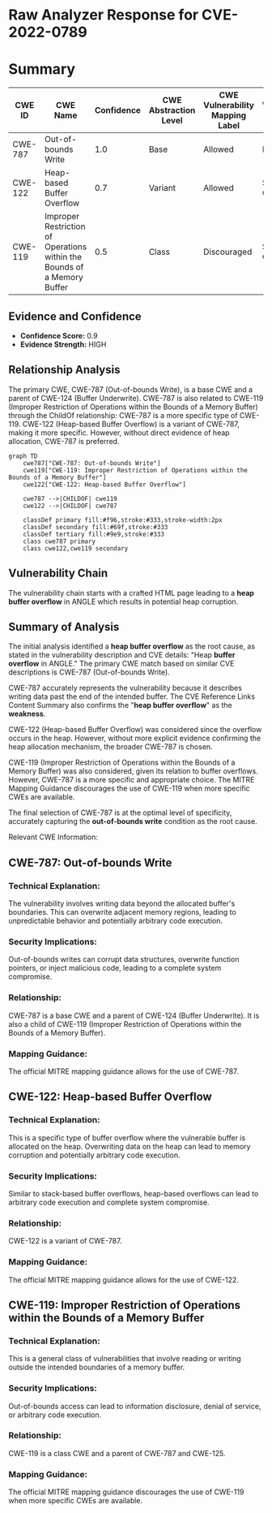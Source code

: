# Raw Analyzer Response for CVE-2022-0789

# Summary
| CWE ID | CWE Name | Confidence | CWE Abstraction Level | CWE Vulnerability Mapping Label | CWE-Vulnerability Mapping Notes |
|---|---|---|---|---|---|
| CWE-787 | Out-of-bounds Write | 1.0 | Base | Allowed | Primary CWE |
| CWE-122 | Heap-based Buffer Overflow | 0.7 | Variant | Allowed | Secondary Candidate |
| CWE-119 | Improper Restriction of Operations within the Bounds of a Memory Buffer | 0.5 | Class | Discouraged | Secondary Candidate |

## Evidence and Confidence

*   **Confidence Score:** 0.9
*   **Evidence Strength:** HIGH

## Relationship Analysis
The primary CWE, CWE-787 (Out-of-bounds Write), is a base CWE and a parent of CWE-124 (Buffer Underwrite). CWE-787 is also related to CWE-119 (Improper Restriction of Operations within the Bounds of a Memory Buffer) through the ChildOf relationship: CWE-787 is a more specific type of CWE-119.
CWE-122 (Heap-based Buffer Overflow) is a variant of CWE-787, making it more specific. However, without direct evidence of heap allocation, CWE-787 is preferred.

```mermaid
graph TD
    cwe787["CWE-787: Out-of-bounds Write"]
    cwe119["CWE-119: Improper Restriction of Operations within the Bounds of a Memory Buffer"]
    cwe122["CWE-122: Heap-based Buffer Overflow"]
    
    cwe787 -->|CHILDOF| cwe119
    cwe122 -->|CHILDOF| cwe787
    
    classDef primary fill:#f96,stroke:#333,stroke-width:2px
    classDef secondary fill:#69f,stroke:#333
    classDef tertiary fill:#9e9,stroke:#333
    class cwe787 primary
    class cwe122,cwe119 secondary
```

## Vulnerability Chain
The vulnerability chain starts with a crafted HTML page leading to a **heap buffer overflow** in ANGLE which results in potential heap corruption.

## Summary of Analysis
The initial analysis identified a **heap buffer overflow** as the root cause, as stated in the vulnerability description and CVE details: "Heap **buffer overflow** in ANGLE." The primary CWE match based on similar CVE descriptions is CWE-787 (Out-of-bounds Write).

CWE-787 accurately represents the vulnerability because it describes writing data past the end of the intended buffer. The CVE Reference Links Content Summary also confirms the "**heap buffer overflow**" as the **weakness**.

CWE-122 (Heap-based Buffer Overflow) was considered since the overflow occurs in the heap. However, without more explicit evidence confirming the heap allocation mechanism, the broader CWE-787 is chosen.

CWE-119 (Improper Restriction of Operations within the Bounds of a Memory Buffer) was also considered, given its relation to buffer overflows. However, CWE-787 is a more specific and appropriate choice. The MITRE Mapping Guidance discourages the use of CWE-119 when more specific CWEs are available.

The final selection of CWE-787 is at the optimal level of specificity, accurately capturing the **out-of-bounds write** condition as the root cause.

Relevant CWE Information:
## CWE-787: Out-of-bounds Write
### Technical Explanation:
The vulnerability involves writing data beyond the allocated buffer's boundaries. This can overwrite adjacent memory regions, leading to unpredictable behavior and potentially arbitrary code execution.
### Security Implications:
Out-of-bounds writes can corrupt data structures, overwrite function pointers, or inject malicious code, leading to a complete system compromise.
### Relationship:
CWE-787 is a base CWE and a parent of CWE-124 (Buffer Underwrite). It is also a child of CWE-119 (Improper Restriction of Operations within the Bounds of a Memory Buffer).
### Mapping Guidance:
The official MITRE mapping guidance allows for the use of CWE-787.
## CWE-122: Heap-based Buffer Overflow
### Technical Explanation:
This is a specific type of buffer overflow where the vulnerable buffer is allocated on the heap. Overwriting data on the heap can lead to memory corruption and potentially arbitrary code execution.
### Security Implications:
Similar to stack-based buffer overflows, heap-based overflows can lead to arbitrary code execution and complete system compromise.
### Relationship:
CWE-122 is a variant of CWE-787.
### Mapping Guidance:
The official MITRE mapping guidance allows for the use of CWE-122.
## CWE-119: Improper Restriction of Operations within the Bounds of a Memory Buffer
### Technical Explanation:
This is a general class of vulnerabilities that involve reading or writing outside the intended boundaries of a memory buffer.
### Security Implications:
Out-of-bounds access can lead to information disclosure, denial of service, or arbitrary code execution.
### Relationship:
CWE-119 is a class CWE and a parent of CWE-787 and CWE-125.
### Mapping Guidance:
The official MITRE mapping guidance discourages the use of CWE-119 when more specific CWEs are available.